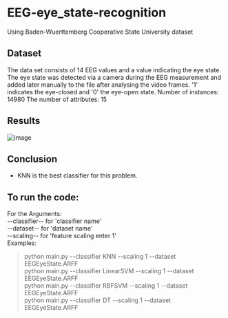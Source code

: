 # EEG-eye_state-recognition
Using Baden-Wuerttemberg Cooperative State University dataset
## Dataset
The data set consists of 14 EEG values and a value indicating the eye state. The eye state was detected via a camera during the EEG measurement and added later manually to the file after analysing the video frames. '1' indicates the eye-closed and '0' the eye-open state. 
Number of instances: 14980
The number of attributes: 15
## Results
![image](https://user-images.githubusercontent.com/33070648/178268767-a5e6c17b-f547-45ef-9a0f-426d9bf1d035.png)

## Conclusion
* KNN is the best classifier for this problem.
## To run the code:
For the Arguments:\
--classifier-- for 'classifier name'\
--dataset-- for 'dataset name'\
--scaling--  for 'feature scaling enter 1'\
Examples:
>python main.py --classifier  KNN --scaling 1  --dataset  EEGEyeState.ARFF\
>python main.py --classifier LinearSVM --scaling 1  --dataset  EEGEyeState.ARFF\
>python main.py --classifier RBFSVM --scaling 1  --dataset  EEGEyeState.ARFF\
>python main.py --classifier DT --scaling 1  --dataset  EEGEyeState.ARFF
